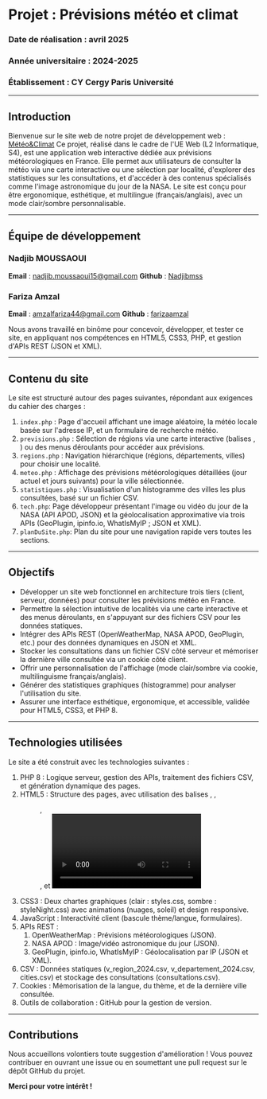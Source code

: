 # Projet : Prévisions météo et climat

### Date de réalisation : avril 2025
### Année universitaire : 2024-2025
### Établissement : CY Cergy Paris Université

---------------------------------------------------------------------------------------------------------------------------------------------------------------------------

## Introduction

Bienvenue sur le site web de notre projet de développement web : [Météo&Climat](https://farizaamzal.alwaysdata.net)
Ce projet, réalisé dans le cadre de l'UE Web (L2 Informatique, S4), est une application web interactive dédiée aux prévisions météorologiques en France. Elle permet aux utilisateurs de consulter la météo via une carte interactive ou une sélection par localité, d'explorer des statistiques sur les consultations, et d'accéder à des contenus spécialisés comme l'image astronomique du jour de la NASA. Le site est conçu pour être ergonomique, esthétique, et multilingue (français/anglais), avec un mode clair/sombre personnalisable.

---------------------------------------------------------------------------------------------------------------------------------------------------------------------------

## Équipe de développement

### Nadjib MOUSSAOUI
**Email** : nadjib.moussaoui15@gmail.com
**Github** : [Nadjibmss](https://github.com/Nadjibmss)

### Fariza Amzal
**Email** : amzalfariza44@gmail.com
**Github** : [farizaamzal](https://github.com/farizaamzal)

Nous avons travaillé en binôme pour concevoir, développer, et tester ce site, en appliquant nos compétences en HTML5, CSS3, PHP, et gestion d'APIs REST (JSON et XML).

---------------------------------------------------------------------------------------------------------------------------------------------------------------------------

## Contenu du site

Le site est structuré autour des pages suivantes, répondant aux exigences du cahier des charges :

1. `index.php` : Page d'accueil affichant une image aléatoire, la météo locale basée sur l'adresse IP, et un formulaire de recherche météo.
2. `previsions.php` : Sélection de régions via une carte interactive (balises <map>, <area>) ou des menus déroulants pour accéder aux prévisions.
3. `regions.php` : Navigation hiérarchique (régions, départements, villes) pour choisir une localité.
4. `meteo.php` : Affichage des prévisions météorologiques détaillées (jour actuel et jours suivants) pour la ville sélectionnée.
5. `statistiques.php` : Visualisation d'un histogramme des villes les plus consultées, basé sur un fichier CSV.
6. `tech.php`: Page développeur présentant l'image ou vidéo du jour de la NASA (API APOD, JSON) et la géolocalisation approximative via trois APIs (GeoPlugin, ipinfo.io, WhatIsMyIP ; JSON et XML).
7. `planDuSite.php`: Plan du site pour une navigation rapide vers toutes les sections.

---------------------------------------------------------------------------------------------------------------------------------------------------------------------------

## Objectifs

* Développer un site web fonctionnel en architecture trois tiers (client, serveur, données) pour consulter les prévisions météo en France.
* Permettre la sélection intuitive de localités via une carte interactive et des menus déroulants, en s'appuyant sur des fichiers CSV pour les données statiques.
* Intégrer des APIs REST (OpenWeatherMap, NASA APOD, GeoPlugin, etc.) pour des données dynamiques en JSON et XML.
* Stocker les consultations dans un fichier CSV côté serveur et mémoriser la dernière ville consultée via un cookie côté client.
* Offrir une personnalisation de l'affichage (mode clair/sombre via cookie, multilinguisme français/anglais).
* Générer des statistiques graphiques (histogramme) pour analyser l'utilisation du site.
* Assurer une interface esthétique, ergonomique, et accessible, validée pour HTML5, CSS3, et PHP 8.

---------------------------------------------------------------------------------------------------------------------------------------------------------------------------

## Technologies utilisées

Le site a été construit avec les technologies suivantes :

1. PHP 8 : Logique serveur, gestion des APIs, traitement des fichiers CSV, et génération dynamique des pages.
2. HTML5 : Structure des pages, avec utilisation des balises <map>, <area>, <figure>, <figcaption>, et <video> pour la page tech.php.
3. CSS3 : Deux chartes graphiques (clair : styles.css, sombre : styleNight.css) avec animations (nuages, soleil) et design responsive.
4. JavaScript : Interactivité client (bascule thème/langue, formulaires).
5. APIs REST :
    1. OpenWeatherMap : Prévisions météorologiques (JSON).
    2. NASA APOD : Image/vidéo astronomique du jour (JSON).
    3. GeoPlugin, ipinfo.io, WhatIsMyIP : Géolocalisation par IP (JSON et XML).
6. CSV : Données statiques (v_region_2024.csv, v_departement_2024.csv, cities.csv) et stockage des consultations (consultations.csv).
7. Cookies : Mémorisation de la langue, du thème, et de la dernière ville consultée.
8. Outils de collaboration : GitHub pour la gestion de version.

---------------------------------------------------------------------------------------------------------------------------------------------------------------------------

## Contributions

Nous accueillons volontiers toute suggestion d'amélioration ! Vous pouvez contribuer en ouvrant une issue ou en soumettant une pull request sur le dépôt GitHub du projet.

**Merci pour votre intérêt !**

